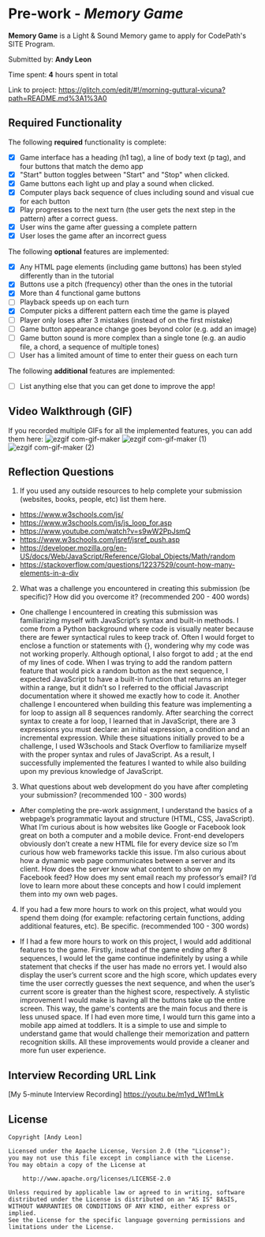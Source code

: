 # Pre-work - *Memory Game*

**Memory Game** is a Light & Sound Memory game to apply for CodePath's SITE Program. 

Submitted by: **Andy Leon**

Time spent: **4** hours spent in total

Link to project: https://glitch.com/edit/#!/morning-guttural-vicuna?path=README.md%3A1%3A0

## Required Functionality

The following **required** functionality is complete:

* [x] Game interface has a heading (h1 tag), a line of body text (p tag), and four buttons that match the demo app
* [x] "Start" button toggles between "Start" and "Stop" when clicked. 
* [x] Game buttons each light up and play a sound when clicked. 
* [x] Computer plays back sequence of clues including sound and visual cue for each button
* [x] Play progresses to the next turn (the user gets the next step in the pattern) after a correct guess. 
* [x] User wins the game after guessing a complete pattern
* [x] User loses the game after an incorrect guess

The following **optional** features are implemented:

* [x] Any HTML page elements (including game buttons) has been styled differently than in the tutorial
* [x] Buttons use a pitch (frequency) other than the ones in the tutorial
* [x] More than 4 functional game buttons
* [ ] Playback speeds up on each turn
* [x] Computer picks a different pattern each time the game is played
* [ ] Player only loses after 3 mistakes (instead of on the first mistake)
* [ ] Game button appearance change goes beyond color (e.g. add an image)
* [ ] Game button sound is more complex than a single tone (e.g. an audio file, a chord, a sequence of multiple tones)
* [ ] User has a limited amount of time to enter their guess on each turn

The following **additional** features are implemented:

- [ ] List anything else that you can get done to improve the app!

## Video Walkthrough (GIF)

If you recorded multiple GIFs for all the implemented features, you can add them here:
![ezgif com-gif-maker](https://user-images.githubusercontent.com/81489476/161143736-28aa9c9f-7776-4a08-8924-fc5e420b7e2b.gif)
![ezgif com-gif-maker (1)](https://user-images.githubusercontent.com/81489476/161143998-d7cc36f4-ed16-42ad-9dd0-3fd43019977b.gif)
![ezgif com-gif-maker (2)](https://user-images.githubusercontent.com/81489476/161146010-a1aaa518-79e4-4683-96f2-f4e71c8984aa.gif)


## Reflection Questions
1. If you used any outside resources to help complete your submission (websites, books, people, etc) list them here. 
- https://www.w3schools.com/js/
- https://www.w3schools.com/js/js_loop_for.asp
- https://www.youtube.com/watch?v=s9wW2PpJsmQ
- https://www.w3schools.com/jsref/jsref_push.asp
- https://developer.mozilla.org/en-US/docs/Web/JavaScript/Reference/Global_Objects/Math/random
- https://stackoverflow.com/questions/12237529/count-how-many-elements-in-a-div

2. What was a challenge you encountered in creating this submission (be specific)? How did you overcome it? (recommended 200 - 400 words) 
- One challenge I encountered in creating this submission was familiarizing myself with JavaScript’s syntax and built-in methods. I come from a Python background where code is visually neater because there are fewer syntactical rules to keep track of. Often I would forget to enclose a function or statements with {}, wondering why my code was not working properly. Although optional, I also forgot to add ; at the end of my lines of code. When I was trying to add the random pattern feature that would pick a random button as the next sequence, I expected JavaScript to have a built-in function that returns an integer within a range, but it didn’t so I referred to the official Javascript documentation where it showed me exactly how to code it. Another challenge I encountered when building this feature was implementing a for loop to assign all 8 sequences randomly. After searching the correct syntax to create a for loop, I learned that in JavaScript, there are 3 expressions you must declare: an initial expression, a condition and an incremental expression. While these situations initially proved to be a challenge, I used W3schools and Stack Overflow to familiarize myself with the proper syntax and rules of JavaScript. As a result, I successfully implemented the features I wanted to while also building upon my previous knowledge of JavaScript.

3. What questions about web development do you have after completing your submission? (recommended 100 - 300 words) 
- After completing the pre-work assignment, I understand the basics of a webpage’s programmatic layout and structure (HTML, CSS, JavaScript). What I’m curious about is how websites like Google or Facebook look great on both a computer and a mobile device. Front-end developers obviously don’t create a new HTML file for every device size so I’m curious how web frameworks tackle this issue. I’m also curious about how a dynamic web page communicates between a server and its client. How does the server know what content to show on my Facebook feed? How does my sent email reach my professor’s email? I’d love to learn more about these concepts and how I could implement them into my own web pages.

4. If you had a few more hours to work on this project, what would you spend them doing (for example: refactoring certain functions, adding additional features, etc). Be specific. (recommended 100 - 300 words) 
- If I had a few more hours to work on this project, I would add additional features to the game. Firstly, instead of the game ending after 8 sequences, I would let the game continue indefinitely by using a while statement that checks if the user has made no errors yet. I would also display the user’s current score and the high score, which updates every time the user correctly guesses the next sequence, and when the user’s current score is greater than the highest score, respectively. A stylistic improvement I would make is having all the buttons take up the entire screen. This way, the game's contents are the main focus and there is less unused space. If I had even more time, I would turn this game into a mobile app aimed at toddlers. It is a simple to use and simple to understand game that would challenge their memorization and pattern recognition skills. All these improvements would provide a cleaner and more fun user experience.



## Interview Recording URL Link

[My 5-minute Interview Recording]
https://youtu.be/m1yd_Wf1mLk


## License

    Copyright [Andy Leon]

    Licensed under the Apache License, Version 2.0 (the "License");
    you may not use this file except in compliance with the License.
    You may obtain a copy of the License at

        http://www.apache.org/licenses/LICENSE-2.0

    Unless required by applicable law or agreed to in writing, software
    distributed under the License is distributed on an "AS IS" BASIS,
    WITHOUT WARRANTIES OR CONDITIONS OF ANY KIND, either express or implied.
    See the License for the specific language governing permissions and
    limitations under the License.
